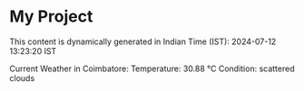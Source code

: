 # My Project

This content is dynamically generated in Indian Time (IST): 2024-07-12 13:23:20 IST


Current Weather in Coimbatore:
Temperature: 30.88 °C
Condition: scattered clouds
